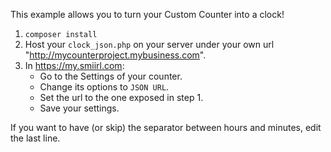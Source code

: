 
This example allows you to turn your Custom Counter into a clock!

1.   ```composer install```
2. Host your `clock_json.php` on your server under your own url "http://mycounterproject.mybusiness.com".
3. In https://my.smiirl.com:
    - Go to the Settings of your counter.
    - Change its options to `JSON URL`. 
    - Set the url to the one exposed in step 1.
    - Save your settings.

If you want to have (or skip) the separator between hours and minutes, edit the last line.
 
